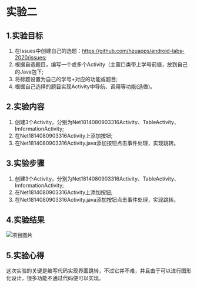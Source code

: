 # 实验二

## 1.实验目标
1. 在Issues中创建自己的选题：https://github.com/hzuapps/android-labs-2020/issues;
2. 根据自选题目，编写一个或多个Activity（主窗口类带上学号前缀，放到自己的Java包下;
3. 将标题设置为自己的学号+对应的功能或题目;
4. 根据自己选择的题目实现Activity中导航、调用等功能(选做)。

## 2.实验内容
1. 创建3个Activity，分别为Net1814080903316Activity、TableActivity、ImformationActivity;
2. 在Net1814080903316Activity上添加按钮;
3. 在Net1814080903316Activity.java添加按钮点击事件处理，实现跳转。

## 3.实验步骤
1. 创建3个Activity，分别为Net1814080903316Activity、TableActivity、ImformationActivity;
2. 在Net1814080903316Activity上添加按钮;
3. 在Net1814080903316Activity.java添加按钮点击事件处理，实现跳转。

## 4.实验结果
![项目图片](https://raw.githubusercontent.com/alllovetaken/android-labs-2020/master/students/net1814080903316/lab2result.PNG)

## 5.实验心得
  这次实验的关键是编写代码实现界面跳转，不过它并不难，并且由于可以进行图形化设计，很多功能不通过代码便可以实现。
